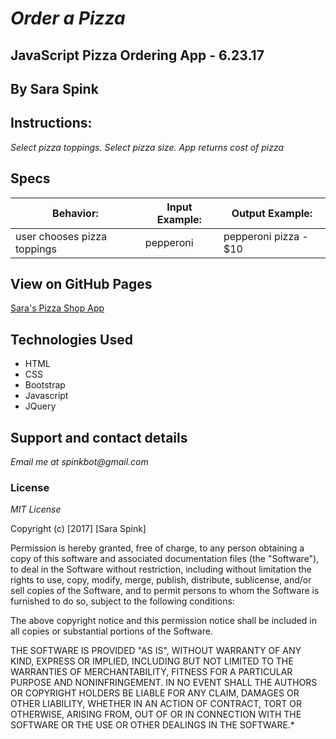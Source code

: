 # _Order a Pizza_

## JavaScript Pizza Ordering App - 6.23.17

## By Sara Spink

## Instructions:

_Select pizza toppings._
_Select pizza size._
_App returns cost of pizza_

## Specs

|  Behavior: 	                          |  Input Example: 	|   Output Example:	|
|-------------------------------------	|-----------------	|-----------------	|
|  user chooses pizza toppings          |    pepperoni      | pepperoni pizza - $10	|   	

## View on GitHub Pages

[Sara's Pizza Shop App](https://saraspink.github.io/spink-pizza-shop/)

## Technologies Used

- HTML
- CSS
- Bootstrap
- Javascript
- JQuery

## Support and contact details

_Email me at spinkbot@gmail.com_

### License

_MIT License_

Copyright (c) [2017] [Sara Spink]

Permission is hereby granted, free of charge, to any person obtaining a copy of this software and associated documentation files (the "Software"), to deal in the Software without restriction, including without limitation the rights to use, copy, modify, merge, publish, distribute, sublicense, and/or sell copies of the Software, and to permit persons to whom the Software is furnished to do so, subject to the following conditions:

The above copyright notice and this permission notice shall be included in all copies or substantial portions of the Software.

THE SOFTWARE IS PROVIDED "AS IS", WITHOUT WARRANTY OF ANY KIND, EXPRESS OR IMPLIED, INCLUDING BUT NOT LIMITED TO THE WARRANTIES OF MERCHANTABILITY, FITNESS FOR A PARTICULAR PURPOSE AND NONINFRINGEMENT. IN NO EVENT SHALL THE AUTHORS OR COPYRIGHT HOLDERS BE LIABLE FOR ANY CLAIM, DAMAGES OR OTHER LIABILITY, WHETHER IN AN ACTION OF CONTRACT, TORT OR OTHERWISE, ARISING FROM, OUT OF OR IN CONNECTION WITH THE SOFTWARE OR THE USE OR OTHER DEALINGS IN THE SOFTWARE.*
